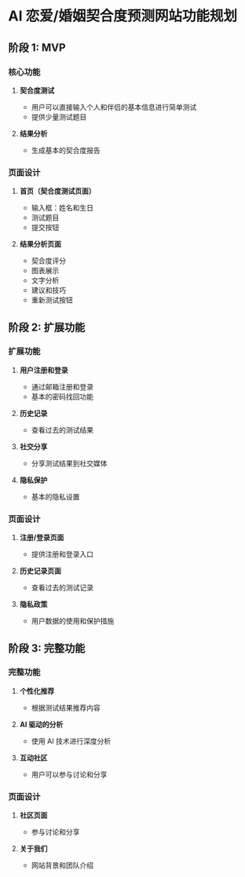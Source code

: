 # AI 恋爱/婚姻契合度预测网站功能规划

## 阶段 1: MVP
### 核心功能
1. **契合度测试**
   - 用户可以直接输入个人和伴侣的基本信息进行简单测试
   - 提供少量测试题目

2. **结果分析**
   - 生成基本的契合度报告

### 页面设计
1. **首页（契合度测试页面）**
   - 输入框：姓名和生日
   - 测试题目
   - 提交按钮

2. **结果分析页面**
   - 契合度评分
   - 图表展示
   - 文字分析
   - 建议和技巧
   - 重新测试按钮

## 阶段 2: 扩展功能
### 扩展功能
1. **用户注册和登录**
   - 通过邮箱注册和登录
   - 基本的密码找回功能

2. **历史记录**
   - 查看过去的测试结果

3. **社交分享**
   - 分享测试结果到社交媒体

4. **隐私保护**
   - 基本的隐私设置

### 页面设计
1. **注册/登录页面**
   - 提供注册和登录入口

2. **历史记录页面**
   - 查看过去的测试记录

3. **隐私政策**
   - 用户数据的使用和保护措施

## 阶段 3: 完整功能
### 完整功能
1. **个性化推荐**
   - 根据测试结果推荐内容

2. **AI 驱动的分析**
   - 使用 AI 技术进行深度分析

3. **互动社区**
   - 用户可以参与讨论和分享

### 页面设计
1. **社区页面**
   - 参与讨论和分享

2. **关于我们**
   - 网站背景和团队介绍